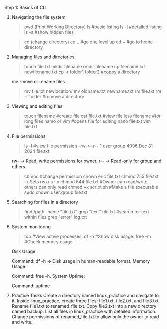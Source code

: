 Step 1: Basics of CLI
1. Navigating the file system
    >pwd (Print Working Directory)
    >ls #basic listing
    >ls -l #detailed listing
    >ls -a #show hidden files

    >cd (change directory)
    >cd .. #go one level up
    >cd ~ #go to home directory

2. Managing files and directories
    >touch file.txt
    >mkdir filename
    >rmdir filename
    >cp filename.txt newfilename.txt
    >cp -r folder1 folder2 #coppy a directory
    
    mv -move or rename files
    >mv file.txt newlocation/
    >mv oldname.txt newname.txt
    >rm file.txt
    >rm -r folder #remove a directory

3. Viewing and editing files
    >touch filename #create file
    >cat file.txt #view file
    >less filename #for long files
    >namo or vim #opens file for editing
    >nano file.txt
    >vim file.txt

4. File permissions
    >ls -l #view file permission 
    -rw-r--r--  1 user group  4096 Dec 31  2024 file.txt

    rw- → Read, write permissions for owner.
    r-- → Read-only for group and others.

    >chmod #change permission
    chown eric file.txt
    chmod 755 file.txt → Sets rwxr-xr-x
    >chmod 644 file.txt #Owner can read/write, others can only read
    >chmod +x script.sh #Make a file executable
    >sudo chown user:group file.txt

5. Searching for files in a directory
    >find /path -name "file.txt"
    >grep "text" file.txt #search for text within files
    grep "error" log.txt

6. System monitoring 
    >top #View active processes.
    >df -h #Show disk usage.
    >free -m #Check memory usage.

    Disk Usage:

    Command: df -h → Disk usage in human-readable format.
    Memory Usage:

    Command: free -h.
    System Uptime:

    Command: uptime

7. Practice Tasks
Create a directory named linux_practice and navigate to it.
Inside linux_practice, create three files: file1.txt, file2.txt, and file3.txt.
Rename file1.txt to renamed_file.txt.
Copy file2.txt into a new directory named backup.
List all files in linux_practice with detailed information.
Change permissions of renamed_file.txt to allow only the owner to read and write.
